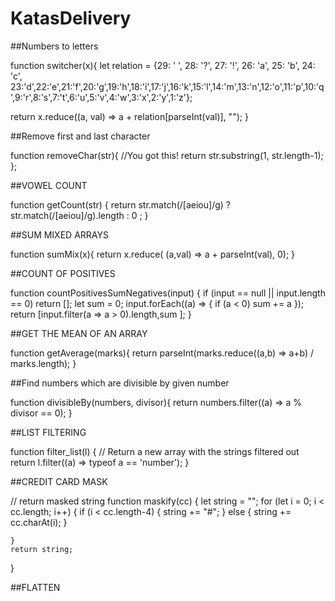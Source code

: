 # KatasDelivery

##Numbers to letters

function switcher(x){
  let relation = {29: ' ', 28: '?', 27: '!', 26: 'a', 25: 'b', 24: 'c', 23:'d',22:'e',21:'f',20:'g',19:'h',18:'i',17:'j',16:'k',15:'l',14:'m',13:'n',12:'o',11:'p',10:'q',9:'r',8:'s',7:'t',6:'u',5:'v',4:'w',3:'x',2:'y',1:'z'};
   
  return x.reduce((a, val) => a + relation[parseInt(val)], "");
}


##Remove first and last character

function removeChar(str){
 //You got this!
  return str.substring(1, str.length-1);
};

##VOWEL COUNT 

function getCount(str) {
   return str.match(/[aeiou]/g) ? str.match(/[aeiou]/g).length : 0 ;
}

##SUM MIXED ARRAYS

function sumMix(x){
  return x.reduce( (a,val) => a + parseInt(val), 0);
}


##COUNT OF POSITIVES

function countPositivesSumNegatives(input) {
  if (input == null || input.length == 0) return [];
  let sum = 0;
   input.forEach((a) => { if (a < 0) sum += a });
  return [input.filter(a => a > 0).length,sum ];
}

##GET THE MEAN OF AN ARRAY

function getAverage(marks){
  return parseInt(marks.reduce((a,b) => a+b) / marks.length);
}

##Find numbers which are divisible by given number

function divisibleBy(numbers, divisor){
  return numbers.filter((a) => a % divisor == 0);
}


##LIST FILTERING 

function filter_list(l) {
  // Return a new array with the strings filtered out
  return l.filter((a) => typeof a == 'number');
}

##CREDIT CARD MASK

// return masked string
function maskify(cc) {
    let string = "";
    for (let i = 0; i < cc.length; i++) {
      if (i < cc.length-4) {
        string += "#"; 
      } else {
        string += cc.charAt(i);
      }
      
    }
    return string;
}

##FLATTEN



```
